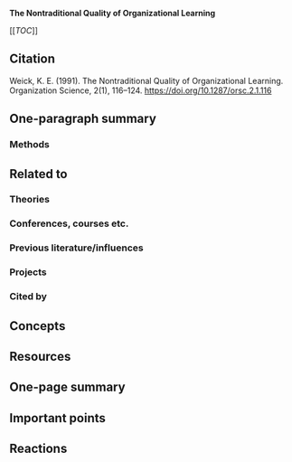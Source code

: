 **The Nontraditional Quality of Organizational Learning**

[[_TOC_]]

## Citation

Weick, K. E. (1991). The Nontraditional Quality of Organizational Learning. Organization Science, 2(1), 116–124. https://doi.org/10.1287/orsc.2.1.116

## One-paragraph summary

### Methods

## Related to

### Theories

### Conferences, courses etc.

### Previous literature/influences

### Projects

### Cited by

## Concepts

## Resources

## One-page summary

## Important points

## Reactions